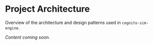 # Project Architecture

Overview of the architecture and design patterns used in `cognito-sim-engine`.

*Content coming soon.*
